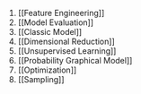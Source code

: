 1. [[Feature Engineering]]
2. [[Model Evaluation]]
3. [[Classic Model]]
4. [[Dimensional Reduction]]
5. [[Unsupervised Learning]]
6. [[Probability Graphical Model]]
7. [[Optimization]]
8. [[Sampling]]